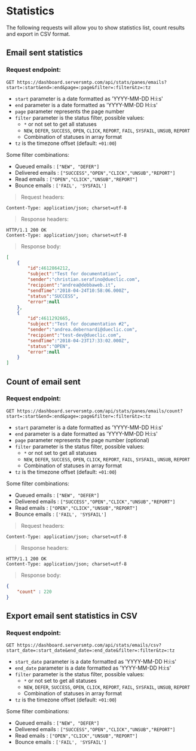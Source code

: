 # Statistics

The following requests will allow you to show statistics list, count results and export in CSV format.

## Email sent statistics

### Request endpoint:

`
GET https://dashboard.serversmtp.com/api/stats/panes/emails?start=:start&end=:end&page=:page&filter=:filter&tz=:tz
`

- `start` parameter is a date formatted as 'YYYY-MM-DD H:i:s'
- `end` parameter is a date formatted as 'YYYY-MM-DD H:i:s'
- `page` parameter represents the page number
- `filter` parameter is the status filter, possible values:
    - `*` or not set to get all statuses
    - `NEW`, `DEFER`, `SUCCESS`, `OPEN`, `CLICK`, `REPORT`, `FAIL`, `SYSFAIL`, `UNSUB`, `REPORT`
    - Combination of statuses in array format
- `tz` is the timezone offset (default: `+01:00`)

Some filter combinations:

- Queued emails : `["NEW", "DEFER"]`
- Delivered emails : `["SUCCESS","OPEN","CLICK","UNSUB","REPORT"]`
- Read emails : `["OPEN","CLICK","UNSUB","REPORT"]`
- Bounce emails : `['FAIL', 'SYSFAIL']`

> Request headers:

```
Content-Type: application/json; charset=utf-8
```

> Response headers:

```
HTTP/1.1 200 OK
Content-Type: application/json; charset=utf-8
```

> Response body:

```json
[
    {
        "id":4612864212,
        "subject":"Test for documentation",
        "sender":"christian.serafino@dueclic.com",
        "recipient":"andrea@debbaweb.it",
        "sendTime":"2018-04-24T10:58:06.000Z",
        "status":"SUCCESS",
        "error":null
    },
    {
        "id":4611292665,
        "subject":"Test for documentation #2",
        "sender":"andrea.debernardi@dueclic.com",
        "recipient":"test-dev@dueclic.com",
        "sendTime":"2018-04-23T17:33:02.000Z",
        "status":"OPEN",
        "error":null
    }
]
```

## Count of email sent

### Request endpoint:

`
GET https://dashboard.serversmtp.com/api/stats/panes/emails/count?start=:start&end=:end&page=:page&filter=:filter&tz=:tz
`

- `start` parameter is a date formatted as 'YYYY-MM-DD H:i:s'
- `end` parameter is a date formatted as 'YYYY-MM-DD H:i:s'
- `page` parameter represents the page number (optional)
- `filter` parameter is the status filter, possible values:
    - `*` or not set to get all statuses
    - `NEW`, `DEFER`, `SUCCESS`, `OPEN`, `CLICK`, `REPORT`, `FAIL`, `SYSFAIL`, `UNSUB`, `REPORT`
    - Combination of statuses in array format
- `tz` is the timezone offset (default: `+01:00`)

Some filter combinations:

- Queued emails : `["NEW", "DEFER"]`
- Delivered emails : `["SUCCESS","OPEN","CLICK","UNSUB","REPORT"]`
- Read emails : `["OPEN","CLICK","UNSUB","REPORT"]`
- Bounce emails : `['FAIL', 'SYSFAIL']`

> Request headers:

```
Content-Type: application/json; charset=utf-8
```

> Response headers:

```
HTTP/1.1 200 OK
Content-Type: application/json; charset=utf-8
```

> Response body:

```json
{
    "count" : 220
}
```

## Export email sent statistics in CSV

### Request endpoint:

`
GET https://dashboard.serversmtp.com/api/stats/emails/csv?start_date=:start_date&end_date=:end_date&filter=:filter&tz=:tz
`

- `start_date` parameter is a date formatted as 'YYYY-MM-DD H:i:s'
- `end_date` parameter is a date formatted as 'YYYY-MM-DD H:i:s'
- `filter` parameter is the status filter, possible values:
    - `*` or not set to get all statuses
    - `NEW`, `DEFER`, `SUCCESS`, `OPEN`, `CLICK`, `REPORT`, `FAIL`, `SYSFAIL`, `UNSUB`, `REPORT`
    - Combination of statuses in array format
- `tz` is the timezone offset (default: `+01:00`)

Some filter combinations:

- Queued emails : `["NEW", "DEFER"]`
- Delivered emails : `["SUCCESS","OPEN","CLICK","UNSUB","REPORT"]`
- Read emails : `["OPEN","CLICK","UNSUB","REPORT"]`
- Bounce emails : `['FAIL', 'SYSFAIL']`